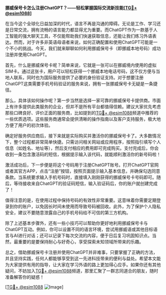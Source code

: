 **挪威保号卡怎么注册ChatGPT？——轻松掌握国际交流新技能[[TG💪+ @esim1088](https://t.me/s/esim1088)]**

在当今这个全球化日益加深的时代，语言不再是沟通的障碍。无论是工作、学习还是日常交流，拥有流畅的语言能力都显得尤为重要。而ChatGPT作为一款基于人工智能的强大聊天工具，不仅能帮助我们快速获取信息，还能让我们练习外语表达。然而，对于许多非英语母语者来说，如何正确配置和使用ChatGPT可能是一个不小的挑战。今天，我们就来聊聊如何利用挪威保号卡（即挪威本地号码）成功注册并使用ChatGPT。

首先，什么是挪威保号卡呢？简单来说，它就是一张可以在挪威境内使用的虚拟SIM卡。通过这张卡，用户可以轻松获得一个挪威本地电话号码，这不仅方便与当地人联系，同时也为国际服务提供了必要的身份验证支持。对于想要注册ChatGPT这类需要手机号码验证的服务来说，拥有一张挪威保号卡无疑是一条捷径。

那么，具体该如何操作呢？第一步当然是选择一家可靠的挪威保号卡提供商。市面上有许多提供此类服务的企业，但并不是所有平台都值得信赖。建议大家优先考虑那些口碑良好、评价正面的服务商，比如提到的[TG💪+ @esim1088](https://t.me/s/esim1088)频道中推荐的一些优质选项。这些服务商通常会提供清晰的操作指南以及客户支持服务，极大地方便了用户的初次体验。

确定好服务供应商后，接下来就是实际购买并激活你的挪威保号卡了。大多数情况下，整个过程都非常简单快捷。只需访问相关网站或应用程序，按照指引填写个人信息（如姓名、地址等），然后支付相应的费用即可完成购买。支付完成后，你会收到一条包含激活码的短信，根据提示输入该代码，就能顺利激活你的新号码啦！

激活成功后，下一步便是将这个号码用于注册ChatGPT账号。打开ChatGPT官网或者其官方APP，点击“注册”按钮，按照页面提示输入基本信息，并确保勾选同意条款。当系统要求输入手机号码时，直接填入刚刚获得的挪威保号卡号码即可。随后，等待接收来自ChatGPT的验证码短信，输入验证码后，你的账户就创建完成了！

值得注意的是，在使用过程中保持号码的有效性非常重要。这意味着你需要定期登录到你的账户，以免因长时间未使用而导致号码被回收。此外，为了保护个人隐私安全，建议不要随意泄露自己的手机号码给不可信的第三方机构。

除了上述基本步骤外，还有一些小技巧可以帮助你更好地利用挪威保号卡与ChatGPT互动。例如，你可以设置不同的语言环境，尝试用挪威语或其他目标语言与AI进行对话；还可以记录下每次交流的内容，便于日后复习巩固知识点。当然，最重要的是要保持耐心与好奇心，享受探索未知领域所带来的乐趣。

总之，借助挪威保号卡注册并使用ChatGPT并非难事，只要掌握了正确的方法，并且坚持实践，任何人都能够享受到这一先进科技带来的便利与益处。希望本文能为大家提供有用的指导，让大家在学习外语的路上更加得心应手。如果你还有其他疑问，不妨加入[TG💪+ @esim1088](https://t.me/s/esim1088)频道，那里汇聚了一群志同道合的朋友，随时准备解答你的疑惑！

[[TG💪+ @esim1088](https://t.me/s/esim1088) ![Image](https://i.postimg.cc/4NQfJmqS/Snipaste-2025-05-13-00-14-12.png)]
